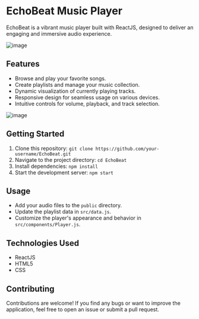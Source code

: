 # EchoBeat Music Player

EchoBeat is a vibrant music player built with ReactJS, designed to deliver an engaging and immersive audio experience.

![image](https://github.com/divyan7982/EchoBeat/assets/131895243/f38cba91-01e8-46f3-860b-9ed2b056ff25)


## Features

- Browse and play your favorite songs.
- Create playlists and manage your music collection.
- Dynamic visualization of currently playing tracks.
- Responsive design for seamless usage on various devices.
- Intuitive controls for volume, playback, and track selection.

![image](https://github.com/divyan7982/EchoBeat/assets/131895243/a8077d59-d34b-44be-a2f2-d816255e6158)


## Getting Started

1. Clone this repository: `git clone https://github.com/your-username/EchoBeat.git`
2. Navigate to the project directory: `cd EchoBeat`
3. Install dependencies: `npm install`
4. Start the development server: `npm start`

## Usage

- Add your audio files to the `public` directory.
- Update the playlist data in `src/data.js`.
- Customize the player's appearance and behavior in `src/components/Player.js`.

## Technologies Used

- ReactJS
- HTML5 
- CSS

## Contributing

Contributions are welcome! If you find any bugs or want to improve the application, feel free to open an issue or submit a pull request.

